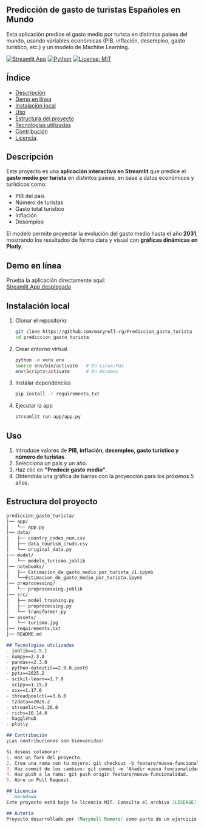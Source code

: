 ## Predicción de gasto de turistas Españoles en Mundo ##

Esta aplicación predice el gasto medio por turista en distintos países del mundo, usando variables económicas (PIB, inflación, desempleo, gasto turístico, etc.) y un modelo de Machine Learning.

[![Streamlit App](https://img.shields.io/badge/🚀%20Streamlit-Live_App-FF4B4B?logo=streamlit)](https://gastomediodeturistas.streamlit.app/)
[![Python](https://img.shields.io/badge/Python-3.11-blue.svg?logo=python)](https://www.python.org/)
[![License: MIT](https://img.shields.io/badge/License-MIT-green.svg)](LICENSE)

## Índice 
- [Descripción](#-descripción) 
- [Demo en línea](#-demo-en-línea)
- [Instalación local](#-instalación-local)
- [Uso](#-uso)
- [Estructura del proyecto](#-estructura-del-proyecto)
- [Tecnologías utilizadas](#-tecnologías-utilizadas)
- [Contribución](#-contribución)
- [Licencia](#-licencia).

## Descripción
Este proyecto es una **aplicación interactiva en Streamlit** que predice el **gasto medio por turista** en distintos países, en base a datos económicos y turísticos como:

- PIB del país
- Número de turistas
- Gasto total turístico
- Inflación
- Desempleo

El modelo permite proyectar la evolución del gasto medio hasta el año **2031**, mostrando los resultados de forma clara y visual con **gráficas dinámicas en Plotly**.

## Demo en línea
 Prueba la aplicación directamente aquí:  
 [Streamlit App desplegada](https://gastomediodeturistas.streamlit.app/)

## Instalación local
1. Clonar el repositorio:
   ```bash
   git clone https://github.com/marynell-rg/Prediccion_gasto_turista
   cd prediccion_gasto_turista

2. Crear entorno virtual
   ```bash
   python -m venv env
   source env/bin/activate   # En Linux/Mac
   env\Scripts\activate      # En Windows

3. Instalar dependencias
   ```bash
   pip install -r requirements.txt

4. Ejecutar la app
   ```bash
   streamlit run app/app.py

## Uso
1. Introduce valores de **PIB, inflación, desempleo, gasto turístico y número de turistas**.  
2. Selecciona un país y un año.  
3. Haz clic en **"Predecir gasto medio"**.  
4. Obtendrás una gráfica de barras con la proyección para los próximos 5 años.  

## Estructura del proyecto
```markdown
prediccion_gasto_turista/
│── app/
│   └── app.py
│── data/
│   ├── country_codes_num.csv
│   ├── data_tourism_crudo.csv
│   └── original_data.py
│── model/
│   └── modelo_turismo.joblib
│── notebooks/
│   ├── Estimacion_de_gasto_medio_por_turista_v1.ipynb
│   └──Estimacion_de_gasto_medio_por_turista.ipynb
│── preprocessing/
│   └── preprocessing.joblib
│── src/
│   ├── model_training.py
│   ├── preprocessing.py
│   └── transformer.py
│── assets/
│   └── turismo.jpg
│── requirements.txt
│── README.md   

## Tecnologías utilizadas
- joblib==1.5.1
- numpy==2.3.0
- pandas==2.3.0
- python-dateutil==2.9.0.post0
- pytz==2025.2
- scikit-learn==1.7.0
- scipy==1.15.3
- six==1.17.0
- threadpoolctl==3.6.0
- tzdata==2025.2
- streamlit>=1.26.0
- rich>=10.14.0
- kagglehub
- plotly

## Contribución
¡Las contribuciones son bienvenidas!

Si deseas colaborar:
1. Haz un fork del proyecto.
2. Crea una rama con tu mejora: git checkout -b feature/nueva-funcionalidad.
3. Haz commit de los cambios: git commit -m 'Añadir nueva funcionalidad'.
4. Haz push a la rama: git push origin feature/nueva-funcionalidad.
5. Abre un Pull Request.

## Licencia
```markdown
Este proyecto está bajo la licencia MIT. Consulta el archivo [LICENSE](LICENSE) para más detalles.

## Autoría
Proyecto desarrollado por [Marynell Romero] como parte de un ejercicio de predicción y visualización de turismo y economía.